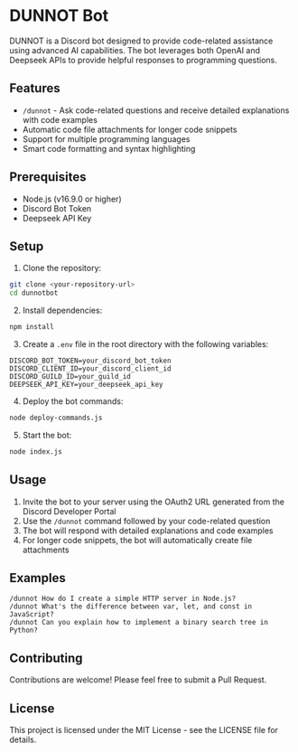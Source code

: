 # DUNNOT Bot

DUNNOT is a Discord bot designed to provide code-related assistance using advanced AI capabilities. The bot leverages both OpenAI and Deepseek APIs to provide helpful responses to programming questions.

## Features

- `/dunnot` - Ask code-related questions and receive detailed explanations with code examples
- Automatic code file attachments for longer code snippets
- Support for multiple programming languages
- Smart code formatting and syntax highlighting

## Prerequisites

- Node.js (v16.9.0 or higher)
- Discord Bot Token
- Deepseek API Key

## Setup

1. Clone the repository:

```bash
git clone <your-repository-url>
cd dunnotbot
```

2. Install dependencies:

```bash
npm install
```

3. Create a `.env` file in the root directory with the following variables:

```
DISCORD_BOT_TOKEN=your_discord_bot_token
DISCORD_CLIENT_ID=your_discord_client_id
DISCORD_GUILD_ID=your_guild_id
DEEPSEEK_API_KEY=your_deepseek_api_key
```

4. Deploy the bot commands:

```bash
node deploy-commands.js
```

5. Start the bot:

```bash
node index.js
```

## Usage

1. Invite the bot to your server using the OAuth2 URL generated from the Discord Developer Portal
2. Use the `/dunnot` command followed by your code-related question
3. The bot will respond with detailed explanations and code examples
4. For longer code snippets, the bot will automatically create file attachments

## Examples

```
/dunnot How do I create a simple HTTP server in Node.js?
/dunnot What's the difference between var, let, and const in JavaScript?
/dunnot Can you explain how to implement a binary search tree in Python?
```

## Contributing

Contributions are welcome! Please feel free to submit a Pull Request.

## License

This project is licensed under the MIT License - see the LICENSE file for details.
